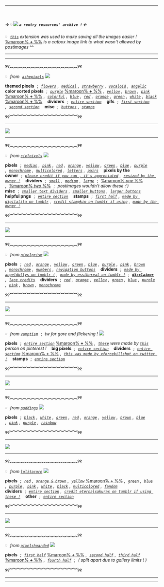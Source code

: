 ***
 
##### -> `♡` ![](https://i.postimg.cc/63bFckPG/tumblr-inline-p9lres8-GEE1qk1or3-75sq.gif) *`a rentry resources' archive !`* <-

**`♡`** [*`this`*](https://chromewebstore.google.com/detail/image-downloader-imageye/agionbommeaifngbhincahgmoflcikhm) *extension was used to make saving all the images easier !*
[%maroon% **+** %%]() *is a catbox image link to what wasn't allowed by postimages* ^^
***
***
**୨୧︵︵︵︵︵︵︵︵︵︵︵︵︵︵︵︵୨୧**

**`♡`** *from* [*`ashepixels`*](https://rentry.co/ashepixels)
![](https://i.postimg.cc/RhTwF5QL/image15.png)

**themed pixels** ; [*`flowers`*](https://postimg.cc/gallery/JBXfXy0/bbae2cd5) , [*`medical`*](https://postimg.cc/gallery/t1Hj3GK/764c6ee8) , [*`strawberry`*](https://postimg.cc/gallery/CgFVFgG/d3a1320e) , [*`vocaloid`*](https://postimg.cc/gallery/TxjZWHT/827d28b9) , [*`angelic`*](https://postimg.cc/gallery/nMc2nvp/85282a7c)
 
**color sorted pixels** ; [*`purple`*](https://postimg.cc/gallery/NTWyYgW/69aa486c) [%maroon% **+** %%](https://files.catbox.moe/xk09u8.gif) , [*`yellow`*](https://postimg.cc/gallery/VcMjQyx/f8b5328c) , [*`brown`*](https://postimg.cc/gallery/Px4Lnmd/0455b83c) , [*`pink`*](https://postimg.cc/gallery/HbdqRh9/c29f0d1e) [%maroon% **+** %%](https://files.catbox.moe/gwlm9q.gif) , [*`colorful`*](https://postimg.cc/gallery/Y4B7VDs/0561454f) , [*`blue`*](https://postimg.cc/gallery/Dw92z56/e61e981c) , [*`red`*](https://postimg.cc/gallery/3Dg0s8G/eed8cca6) , [*`orange`*](https://postimg.cc/gallery/GHH4GjS/32ff4119) , [*`green`*](https://postimg.cc/gallery/S9FJxwp/01ac9c05) , [*`white`*](https://postimg.cc/gallery/Z42KxF6/bc98fb79) , [*`black`*](https://postimg.cc/gallery/KtTQtdp/491b1f06) [%maroon% **+** %%](https://files.catbox.moe/5u1pyi.gif)
 
**dividers** ; [*`entire section`*](https://postimg.cc/gallery/jwr3bXb/6f6b9740)
 
**gifs** ; [*`first section`*](https://postimg.cc/gallery/15ZPSB2/b5500a97) , [*`second section`*](https://postimg.cc/gallery/vB2mZnR/c34be2d0)
 
**misc** ; [*`buttons`*](https://postimg.cc/gallery/bGw62mt/9f437076) , [*`stamps`*](https://postimg.cc/gallery/MJ4R43N/d3ce4fd3)

**୨୧︶︶︶︶︶︶︶︶︶︶︶︶︶︶︶︶୨୧**
***
![](https://i.postimg.cc/gJ1NHCJz/image-1.png)
***
**୨୧︵︵︵︵︵︵︵︵︵︵︵︵︵︵︵︵୨୧**

**`♡`** *from* [*`cielpixels`*](https://rentry.co/cielpixels)
![](https://i.postimg.cc/RhTwF5QL/image15.png)

**pixels** ; [*`medias`*](https://postimg.cc/gallery/3wy5rFX/a5e914c2) , [*`pink`*](https://postimg.cc/gallery/76vyhtn/eeb2c407) , [*`red`*](https://postimg.cc/gallery/Nfyq8wC/c45e467a) , [*`orange`*](https://postimg.cc/gallery/ghLzzT1/19b23306) , [*`yellow`*](https://postimg.cc/gallery/pxMrxVp/e78ae371) , [*`green`*](https://postimg.cc/gallery/4ZMQ59d/85b77639) , [*`blue`*](https://postimg.cc/gallery/wjBbhKq/96898688) , [*`purple`*](https://postimg.cc/gallery/9wfhcfK/3b682880) , [*`monochrome`*](https://postimg.cc/gallery/m7t9bGM/090431ca) , [*`multicolored`*](https://postimg.cc/gallery/HMB77x2/ab002b27) , [*`letters`*](https://postimg.cc/gallery/sRZwnyt/cd921db8) , [*`pairs`*](https://postimg.cc/gallery/Ln6kLgr/22defb42)
 
**pixels by the owner** ; [*`please credit if you can , it's appreciated`*](https://postimg.cc/gallery/VfQLDZ1/b2cac189) , [*`resized by the owner !`*](https://postimg.cc/gallery/Bj50CqQ/6261980e)
 
**dividers** ; [*`small`*](https://postimg.cc/gallery/V1CYZrm/bda65bc9) , [*`medium`*](https://postimg.cc/gallery/6nXBw21/2bafddc8) , [*`large`*](https://postimg.cc/gallery/QBsB1BC/4994e10b) ; [%maroon% *one* %%](https://files.catbox.moe/n75uf7.png) , [%maroon% *two* %%](https://files.catbox.moe/949wu9.gif) ; *postimages wouldn't allow these :')*
 
**misc** ; [*`smaller text dividers`*](https://postimg.cc/gallery/KBd62Rc/d52c73d9) , [*`smaller buttons`*](https://postimg.cc/gallery/0rBvKZC/a6bc4cf6) , [*`larger buttons`*](https://postimg.cc/gallery/D7VLzvV/122a890a)
 
**helpful pngs** ; [*`entire section`*](https://postimg.cc/gallery/rLTgkTT/397ad04f)
 
**stamps** ; [*`first half`*](https://postimg.cc/gallery/pzWtBxD/6535f6ea) , [*`made by digitalita on tumblr`*](https://postimg.cc/gallery/kqTsnjW/d8636a8b) , [*`credit stampkin on tumblr if using`*](https://postimg.cc/gallery/jJJD90m/ee396f49) , [*`made by the owner !`*](https://postimg.cc/gallery/wHQdgsF/79a242cf)

**୨୧︶︶︶︶︶︶︶︶︶︶︶︶︶︶︶︶୨୧**
***
![](https://i.postimg.cc/gJ1NHCJz/image-1.png)
***
**୨୧︵︵︵︵︵︵︵︵︵︵︵︵︵︵︵︵୨୧**

**`♡`** *from* [*`pixelprism`*](https://rentry.co/pixelprism)
![](https://i.postimg.cc/RhTwF5QL/image15.png)

**pixels** ; [*`red`*](https://postimg.cc/gallery/LLWcLvZ/b2fd0d3d) , [*`orange`*](https://postimg.cc/gallery/jTzg715/4fa61c91) , [*`yellow`*](https://postimg.cc/gallery/jCfCYLH/da383cb7) , [*`green`*](https://postimg.cc/gallery/rWfz4dC/6f2a7da4) , [*`blue`*](https://postimg.cc/gallery/YpJc8DL/016714b4) , [*`purple`*](https://postimg.cc/gallery/kKztzVH/bb95a426) , [*`pink`*](https://postimg.cc/gallery/YQ2qXtr/45a19bbc) , [*`brown`*](https://postimg.cc/gallery/PC3mcCH/027abde4) , [*`monochrome`*](https://postimg.cc/gallery/v8XQmR3/4aa62c14) , [*`numbers`*](https://postimg.cc/gallery/MVS7t3n/b83969e9) , [*`navigation buttons`*](https://postimg.cc/gallery/MSWrhQ7/6e06f42e)
 
**dividers** ; [*`made by angeldollys on tumblr !`*](https://postimg.cc/gallery/LRG2p2v/a1e6afaa) , [*`made by
essthereal on tumblr !`*](https://postimg.cc/gallery/3dfKJzX/e6559a87) ; [***`disclaimer`***](https://www.tumblr.com/essthereal/731623688570552320/hii-r-the-dividers-u-used-on) , [*`lace credits`*](https://www.deviantart.com/liamochi/art/F2u-Lace-940497945)
 
**dividers** ; [*`red`*](https://postimg.cc/gallery/K1bdbNV/7e1b5220) , [*`orange`*](https://postimg.cc/gallery/bnmWV78/50cfa058) , [*`yellow`*](https://postimg.cc/gallery/grx2fzF/5f3a1347) , [*`green`*](https://postimg.cc/gallery/8WFD6BQ/03536743) , [*`blue`*](https://postimg.cc/gallery/KkZyhb1/22fb56ff) , [*`purple`*](https://postimg.cc/gallery/bGXW0P8/522ef7b9) , [*`pink`*](https://postimg.cc/gallery/mgsyc8f/66bf8f09) , [*`brown`*](https://postimg.cc/gallery/cxn7cpx/905f3b7e) , [*`monochrome`*](https://postimg.cc/gallery/x8KDRts/026cd50b)

**୨୧︶︶︶︶︶︶︶︶︶︶︶︶︶︶︶︶୨୧**
***
![](https://i.postimg.cc/gJ1NHCJz/image-1.png)
***
**୨୧︵︵︵︵︵︵︵︵︵︵︵︵︵︵︵︵୨୧**

**`♡`** *from* [*`vamptism`*](https://rentry.co/vamptism) ; *tw for gore and flickering !*
![](https://i.postimg.cc/RhTwF5QL/image15.png)

**pixels** ; [*`entire section`*](https://postimg.cc/gallery/svQ9MtB/fdcc3dca) [%maroon% **+** %%](https://files.catbox.moe/5u1pyi.gif) , [*`these`*](https://postimg.cc/gallery/Mj2mtTC/e8c2d66a) *were made by* [*`this`*](https://www.pinterest.ca/horrorfranchise) *person on pinterest !*
 
**big pixels** ; [*`entire section`*](https://postimg.cc/gallery/Lpy7M33/86d21ff4)
 
**dividers** ; [*`entire section`*](https://postimg.cc/gallery/fVnvdD0/740671ac) [%maroon% **+** %%](https://files.catbox.moe/psva73.gif) , [*`this was made by xforcekillshot on twitter !`*](https://postimg.cc/Xrh3L44Q/558b009a)
 
**stamps** ; [*`entire section`*](https://postimg.cc/gallery/NTM4F6b/ab1c48e6)

**୨୧︶︶︶︶︶︶︶︶︶︶︶︶︶︶︶︶୨୧**
***
![](https://i.postimg.cc/gJ1NHCJz/image-1.png)
***
**୨୧︵︵︵︵︵︵︵︵︵︵︵︵︵︵︵︵୨୧**

**`♡`** *from* [*`puddings`*](https://rentry.co/puddings)
![](https://i.postimg.cc/RhTwF5QL/image15.png)

**pixels** ; [*`black`*](https://postimg.cc/gallery/q7FSbx8/dc2fdd34) , [*`white`*](https://postimg.cc/gallery/ZdJX5cP/516a7728) , [*`green`*](https://postimg.cc/gallery/GyqDWLh/2f93c991) , [*`red`*](https://postimg.cc/gallery/99zjppn/def16146) , [*`orange`*](https://postimg.cc/gallery/Jt71QQL/08d0151b) , [*`yellow`*](https://postimg.cc/gallery/DsscsS1/85e655de) , [*`brown`*](https://postimg.cc/gallery/PrJCwmt/3e1123ab) , [*`blue`*](https://postimg.cc/gallery/NszHgJ8/77eaed00) , [*`pink`*](https://postimg.cc/gallery/5tDrBcQ/2f1e626e) , [*`purple`*](https://postimg.cc/gallery/J4ccxfv/4cf97e8c) , [*`rainbow`*](https://postimg.cc/gallery/0xgPz6P/c43ae1f2)

**୨୧︶︶︶︶︶︶︶︶︶︶︶︶︶︶︶︶୨୧**
***
![](https://i.postimg.cc/gJ1NHCJz/image-1.png)
***
**୨୧︵︵︵︵︵︵︵︵︵︵︵︵︵︵︵︵୨୧**

**`♡`** *from* [*`lolitacore`*](https://rentry.co/lolitacore)
![](https://i.postimg.cc/RhTwF5QL/image15.png)

**pixels** ; [*`red`*](https://postimg.cc/gallery/wJ392B9/2dc5657e) , [*`orange & brown`*](https://postimg.cc/gallery/CdX8r8V/3563f8ae) , [*`yellow`*](https://postimg.cc/gallery/WFnwB1T/bd7a151e) [%maroon% **+** %%](https://files.catbox.moe/ckgnut.gif) , [*`green`*](https://postimg.cc/gallery/mLS0PjZ/b354b5da) , [*`blue`*](https://postimg.cc/gallery/9wG3yTh/93c04b40) , [*`purple`*](https://postimg.cc/gallery/fYftxbv/ab19eb50) , [*`pink`*](https://postimg.cc/gallery/05Bpkz3/d638cebc) , [*`white`*](https://postimg.cc/gallery/B6tRF8C/a78ca237) , [*`black`*](https://postimg.cc/gallery/3mrsZ8m/fd4de33a) , [*`multicolored`*](https://postimg.cc/gallery/KMVQqGS/709fc6e8) , [*`fandom`*](https://postimg.cc/gallery/M1YLghw/479c20e2)
 
**dividers** ; [*`entire section`*](https://postimg.cc/gallery/MVd70vT/b5373f67) , [*`credit eternalsakuras on
tumblr if using these !`*](https://postimg.cc/gallery/MMYW7y5/65d23b05)
 
**other** ; [*`entire section`*](https://postimg.cc/gallery/KTxtWPM/e6d1b05f)

**୨୧︶︶︶︶︶︶︶︶︶︶︶︶︶︶︶︶୨୧**
***
![](https://i.postimg.cc/gJ1NHCJz/image-1.png)
***
**୨୧︵︵︵︵︵︵︵︵︵︵︵︵︵︵︵︵୨୧**

**`♡`** *from* [*`pixelshoarded`*](https://rentry.co/pixelshoarded)
![](https://i.postimg.cc/RhTwF5QL/image15.png)

**pixels** ; [*`first half`*](https://postimg.cc/gallery/fh6vVZ1/250add3e) [%maroon% **+** %%](https://files.catbox.moe/gwlm9q.gif) , [*`second half`*](https://postimg.cc/gallery/PNGVB0k/7189447c) , [*`third half`*](https://postimg.cc/gallery/sxZw4zN/59cb9b81) [%maroon% **+** %%](https://files.catbox.moe/n00b16.gif) , [*`fourth half`*](https://postimg.cc/gallery/QVvhC1y/f14c655d) ; *( split apart due to gallery limits ! )*

**୨୧︶︶︶︶︶︶︶︶︶︶︶︶︶︶︶︶୨୧**
***
***